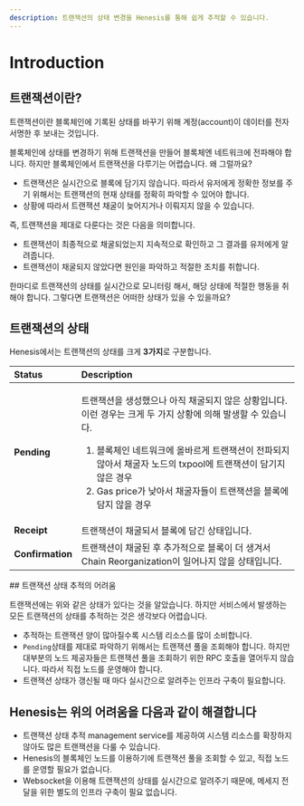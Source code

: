 ```yaml
---
description: 트랜잭션의 상태 변경을 Henesis를 통해 쉽게 추적할 수 있습니다.
---
```


# Introduction

## 트랜잭션이란?

트랜잭션이란 블록체인에 기록된 상태를 바꾸기 위해 계정\(account\)이 데이터를 전자 서명한 후 보내는 것입니다.

블록체인에 상태를 변경하기 위해 트랜잭션을 만들어 블록체엔 네트워크에 전파해야 합니다. 하지만 블록체인에서 트랜잭션을 다루기는 어렵습니다. 왜 그럴까요? 

* 트랜잭션은 실시간으로 블록에 담기지 않습니다. 따라서 유저에게 정확한 정보를 주기 위해서는 트랜잭션의 현재 상태를 정확히 파악할 수 있어야 합니다. 
* 상황에 따라서 트랜잭션 채굴이 늦어지거나 이뤄지지 않을 수 있습니다.

즉, 트랜잭션을 제대로 다룬다는 것은 다음을 의미합니다. 

* 트랜잭션이 최종적으로 채굴되었는지 지속적으로 확인하고 그 결과를 유저에게 알려줍니다. 
* 트랜잭션이 채굴되지 않았다면 원인을 파악하고 적절한 조치를 취합니다.

한마디로 트랜잭션의 상태를 실시간으로 모니터링 해서, 해당 상태에 적절한 행동을 취해야 합니다. 그렇다면 트랜잭션은 어떠한 상태가 있을 수 있을까요?

## 트랜잭션의 상태

Henesis에서는 트랜잭션의 상태를 크게 **3가지**로 구분합니다.

<table>
  <thead>
    <tr>
      <th style="text-align:left">Status</th>
      <th style="text-align:left">Description</th>
    </tr>
  </thead>
  <tbody>
    <tr>
      <td style="text-align:left"><b>Pending</b>
      </td>
      <td style="text-align:left">
        <p></p>
        <p>&#xD2B8;&#xB79C;&#xC7AD;&#xC158;&#xC744; &#xC0DD;&#xC131;&#xD588;&#xC73C;&#xB098;
          &#xC544;&#xC9C1; &#xCC44;&#xAD74;&#xB418;&#xC9C0; &#xC54A;&#xC740; &#xC0C1;&#xD669;&#xC785;&#xB2C8;&#xB2E4;.
          &#xC774;&#xB7F0; &#xACBD;&#xC6B0;&#xB294; &#xD06C;&#xAC8C; &#xB450; &#xAC00;&#xC9C0;
          &#xC0C1;&#xD669;&#xC5D0; &#xC758;&#xD574; &#xBC1C;&#xC0DD;&#xD560; &#xC218;
          &#xC788;&#xC2B5;&#xB2C8;&#xB2E4;.</p>
        <ol>
          <li>&#xBE14;&#xB85D;&#xCCB4;&#xC778; &#xB124;&#xD2B8;&#xC6CC;&#xD06C;&#xC5D0;
            &#xC62C;&#xBC14;&#xB974;&#xAC8C; &#xD2B8;&#xB79C;&#xC7AD;&#xC158;&#xC774;
            &#xC804;&#xD30C;&#xB418;&#xC9C0; &#xC54A;&#xC544;&#xC11C; &#xCC44;&#xAD74;&#xC790;
            &#xB178;&#xB4DC;&#xC758; txpool&#xC5D0; &#xD2B8;&#xB79C;&#xC7AD;&#xC158;&#xC774;
            &#xB2F4;&#xAE30;&#xC9C0; &#xC54A;&#xC740; &#xACBD;&#xC6B0;</li>
          <li>Gas price&#xAC00; &#xB0AE;&#xC544;&#xC11C; &#xCC44;&#xAD74;&#xC790;&#xB4E4;&#xC774;
            &#xD2B8;&#xB79C;&#xC7AD;&#xC158;&#xC744; &#xBE14;&#xB85D;&#xC5D0; &#xB2F4;&#xC9C0;
            &#xC54A;&#xC744; &#xACBD;&#xC6B0;</li>
        </ol>
      </td>
    </tr>
    <tr>
      <td style="text-align:left"><b>Receipt</b>
      </td>
      <td style="text-align:left">&#xD2B8;&#xB79C;&#xC7AD;&#xC158;&#xC774; &#xCC44;&#xAD74;&#xB418;&#xC11C;
        &#xBE14;&#xB85D;&#xC5D0; &#xB2F4;&#xAE34; &#xC0C1;&#xD0DC;&#xC785;&#xB2C8;&#xB2E4;.</td>
    </tr>
    <tr>
      <td style="text-align:left"><b>Confirmation</b>
      </td>
      <td style="text-align:left">&#xD2B8;&#xB79C;&#xC7AD;&#xC158;&#xC774; &#xCC44;&#xAD74;&#xB41C; &#xD6C4;
        &#xCD94;&#xAC00;&#xC801;&#xC73C;&#xB85C; &#xBE14;&#xB85D;&#xC774; &#xB354;
        &#xC0DD;&#xACA8;&#xC11C; Chain Reorganization&#xC774; &#xC77C;&#xC5B4;&#xB098;&#xC9C0;
        &#xC54A;&#xC744; &#xC0C1;&#xD0DC;&#xC785;&#xB2C8;&#xB2E4;.</td>
    </tr>
  </tbody>
</table>## 트랜잭션 상태 추적의 어려움 

트랜잭션에는 위와 같은 상태가 있다는 것을 알았습니다. 하지만 서비스에서 발생하는 모든 트랜잭션의 상태를 추적하는 것은 생각보다 어렵습니다.

* 추적하는 트랜잭션 양이 많아질수록 시스템 리소스를 많이 소비합니다.
* `Pending`상태를 제대로 파악하기 위해서는 트랜잭션 풀을 조회해야 합니다. 하지만 대부분의 노드 제공자들은 트랜잭션 풀을 조회하기 위한 RPC 호출을 열어두지 않습니다. 따라서 직접 노드를 운영해야 합니다.
* 트랜잭션 상태가 갱신될 때 마다 실시간으로 알려주는 인프라 구축이 필요합니다.

## Henesis는 위의 어려움을 다음과 같이 해결합니다

* 트랜잭션 상태 추적 management service를 제공하여 시스템 리소스를 확장하지 않아도 많은 트랜잭션을 다룰 수 있습니다. 
* Henesis의 블록체인 노드를 이용하기에 트랜잭션 풀을 조회할 수 있고, 직접 노드를 운영할 필요가 없습니다.
* Websocket을 이용해 트랜잭션의 상태를 실시간으로 알려주기 때문에, 메세지 전달을 위한 별도의 인프라 구축이 필요 없습니다. 







